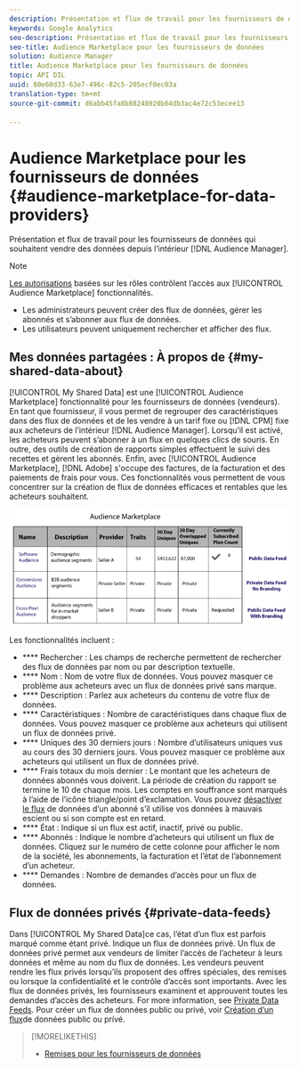 ```yaml
---
description: Présentation et flux de travail pour les fournisseurs de données qui souhaitent vendre des données à partir d’Audience Manager.
keywords: Google Analytics
seo-description: Présentation et flux de travail pour les fournisseurs de données qui souhaitent vendre des données à partir d’Audience Manager.
seo-title: Audience Marketplace pour les fournisseurs de données
solution: Audience Manager
title: Audience Marketplace pour les fournisseurs de données
topic: API DIL
uuid: 80e60d33-63e7-496c-82c5-205ecf0ec03a
translation-type: tm+mt
source-git-commit: d6abb45fa8b88248920b64db3ac4e72c53ecee13

---
```



# Audience Marketplace pour les fournisseurs de données {#audience-marketplace-for-data-providers}

Présentation et flux de travail pour les fournisseurs de données qui souhaitent vendre des données depuis l’intérieur [!DNL Audience Manager].

<!-- c_marketplace_provider.xml -->

>[!NOTE]
>
>[Les autorisations](../../../reporting/reports-dashboard.md) basées sur les rôles contrôlent l’accès aux [!UICONTROL Audience Marketplace] fonctionnalités.
>
>* Les administrateurs peuvent créer des flux de données, gérer les abonnés et s’abonner aux flux de données.
>* Les utilisateurs peuvent uniquement rechercher et afficher des flux.


## Mes données partagées : À propos de {#my-shared-data-about}

[!UICONTROL My Shared Data] est une [!UICONTROL Audience Marketplace] fonctionnalité pour les fournisseurs de données (vendeurs). En tant que fournisseur, il vous permet de regrouper des caractéristiques dans des flux de données et de les vendre à un tarif fixe ou [!DNL CPM] fixe aux acheteurs de l’intérieur [!DNL Audience Manager]. Lorsqu’il est activé, les acheteurs peuvent s’abonner à un flux en quelques clics de souris. En outre, des outils de création de rapports simples effectuent le suivi des recettes et gèrent les abonnés. Enfin, avec [!UICONTROL Audience Marketplace], [!DNL Adobe] s'occupe des factures, de la facturation et des paiements de frais pour vous. Ces fonctionnalités vous permettent de vous concentrer sur la création de flux de données efficaces et rentables que les acheteurs souhaitent.

![](assets/seller_marketplace.png)

<!-- c_myshared_data.xml -->

Les fonctionnalités incluent :

* **** Rechercher : Les champs de recherche permettent de rechercher des flux de données par nom ou par description textuelle.
* **** Nom : Nom de votre flux de données. Vous pouvez masquer ce problème aux acheteurs avec un flux de données privé sans marque.
* **** Description : Parlez aux acheteurs du contenu de votre flux de données.
* **** Caractéristiques : Nombre de caractéristiques dans chaque flux de données. Vous pouvez masquer ce problème aux acheteurs qui utilisent un flux de données privé.
* **** Uniques des 30 derniers jours : Nombre d’utilisateurs uniques vus au cours des 30 derniers jours. Vous pouvez masquer ce problème aux acheteurs qui utilisent un flux de données privé.
* **** Frais totaux du mois dernier : Le montant que les acheteurs de données abonnés vous doivent. La période de création du rapport se termine le 10 de chaque mois. Les comptes en souffrance sont marqués à l’aide de l’icône triangle/point d’exclamation. Vous pouvez [désactiver le flux](../../../features/audience-marketplace/marketplace-data-providers/marketplace-create-manage-feeds.md#deactivate-data-feed) de données d’un abonné s’il utilise vos données à mauvais escient ou si son compte est en retard.
* **** État :  Indique si un flux est actif, inactif, privé ou public.
* **** Abonnés : Indique le nombre d’acheteurs qui utilisent un flux de données. Cliquez sur le numéro de cette colonne pour afficher le nom de la société, les abonnements, la facturation et l’état de l’abonnement d’un acheteur.
* **** Demandes : Nombre de demandes d’accès pour un flux de données.

## Flux de données privés {#private-data-feeds}

Dans [!UICONTROL My Shared Data]ce cas, l’état d’un flux est parfois marqué comme étant privé. Indique un flux de données privé. Un flux de données privé permet aux vendeurs de limiter l’accès de l’acheteur à leurs données et même au nom du flux de données. Les vendeurs peuvent rendre les flux privés lorsqu’ils proposent des offres spéciales, des remises ou lorsque la confidentialité et le contrôle d’accès sont importants. Avec les flux de données privés, les fournisseurs examinent et approuvent toutes les demandes d’accès des acheteurs. For more information, see [Private Data Feeds](../../../features/audience-marketplace/marketplace-private-feeds.md). Pour créer un flux de données public ou privé, voir [Création d’un flux](../../../features/audience-marketplace/marketplace-data-providers/marketplace-create-manage-feeds.md#create-public-private-data-feed)de données public ou privé.

>[!MORELIKETHIS]
>
>* [Remises pour les fournisseurs de données](../../../features/audience-marketplace/marketplace-data-providers/marketplace-create-manage-feeds.md#discounts)

